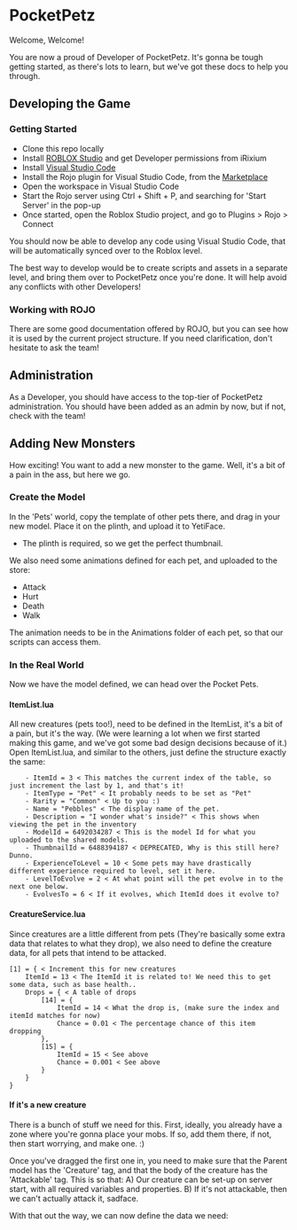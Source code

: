 # PocketPetz
Welcome, Welcome!

You are now a proud of Developer of PocketPetz.
It's gonna be tough getting started, as there's lots to learn, but we've got these docs to help you through.

## Developing the Game

### Getting Started

- Clone this repo locally
- Install [ROBLOX Studio](https://www.roblox.com/create) and get Developer permissions from iRixium
- Install [Visual Studio Code](https://code.visualstudio.com/download)
- Install the Rojo plugin for Visual Studio Code, from the [Marketplace](https://marketplace.visualstudio.com/items?itemName=evaera.vscode-rojo)
- Open the workspace in Visual Studio Code
- Start the Rojo server using Ctrl + Shift + P, and searching for 'Start Server' in the pop-up
- Once started, open the Roblox Studio project, and go to Plugins > Rojo > Connect

You should now be able to develop any code using Visual Studio Code, that will be automatically synced over to the Roblox level.

The best way to develop would be to create scripts and assets in a separate level, and bring them over to PocketPetz once you're done. It will help avoid any conflicts with other Developers!

### Working with ROJO

There are some good documentation offered by ROJO, but you can see how it is used by the current project structure.
If you need clarification, don't hesitate to ask the team!

## Administration

As a Developer, you should have access to the top-tier of PocketPetz administration.
You should have been added as an admin by now, but if not, check with the team!

## Adding New Monsters
How exciting! You want to add a new monster to the game. Well, it's a bit of a pain in the ass, but here we go.

### Create the Model
In the 'Pets' world, copy the template of other pets there, and drag in your new model.
Place it on the plinth, and upload it to YetiFace.

* The plinth is required, so we get the perfect thumbnail.

We also need some animations defined for each pet, and uploaded to the store:
- Attack
- Hurt
- Death
- Walk

The animation needs to be in the Animations folder of each pet, so that our scripts can access them.

### In the Real World
Now we have the model defined, we can head over the Pocket Pets.

#### ItemList.lua
All new creatures (pets too!), need to be defined in the ItemList, it's a bit of a pain, but it's the way. (We were learning a lot when we first started making this game, and we've got some bad design decisions because of it.)
Open ItemList.lua, and similar to the others, just define the structure exactly the same:

        - ItemId = 3 < This matches the current index of the table, so just increment the last by 1, and that's it!
        - ItemType = "Pet" < It probably needs to be set as "Pet"
        - Rarity = "Common" < Up to you :)
        - Name = "Pebbles" < The display name of the pet.
        - Description = "I wonder what's inside?" < This shows when viewing the pet in the inventory
        - ModelId = 6492034287 < This is the model Id for what you uploaded to the shared models.
        - ThumbnailId = 6488394187 < DEPRECATED, Why is this still here? Dunno.
        - ExperienceToLevel = 10 < Some pets may have drastically different experience required to level, set it here.
        - LevelToEvolve = 2 < At what point will the pet evolve in to the next one below.
        - EvolvesTo = 6 < If it evolves, which ItemId does it evolve to?

#### CreatureService.lua
Since creatures are a little different from pets (They're basically some extra data that relates to what they drop), we also need to define the creature data, for all pets that intend to be attacked.

    [1] = { < Increment this for new creatures
        ItemId = 13 < The ItemId it is related to! We need this to get some data, such as base health..
        Drops = { < A table of drops
            [14] = {
                ItemId = 14 < What the drop is, (make sure the index and itemId matches for now)
                Chance = 0.01 < The percentage chance of this item dropping
            },
            [15] = {
                ItemId = 15 < See above
                Chance = 0.001 < See above
            }
        }
    }

#### If it's a new creature
There is a bunch of stuff we need for this. First, ideally, you already have a zone where you're gonna place your mobs.
If so, add them there, if not, then start worrying, and make one. :)

Once you've dragged the first one in, you need to make sure that the Parent model has the 'Creature' tag, and that the body of the creature has the 'Attackable' tag.
This is so that:
    A) Our creature can be set-up on server start, with all required variables and properties.
    B) If it's not attackable, then we can't actually attack it, sadface.

With that out the way, we can now define the data we need: